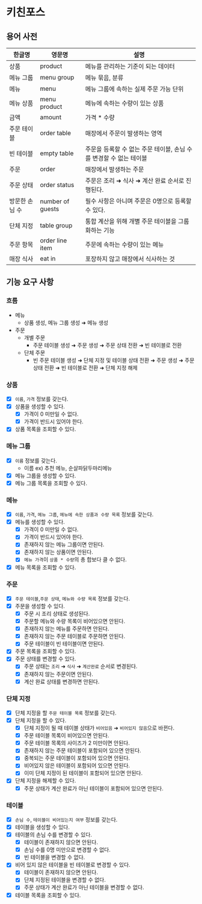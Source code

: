 # 키친포스

## 용어 사전

| 한글명 | 영문명 | 설명                                      |
| --- | --- |-----------------------------------------|
| 상품 | product | 메뉴를 관리하는 기준이 되는 데이터                     |
| 메뉴 그룹 | menu group | 메뉴 묶음, 분류                               |
| 메뉴 | menu | 메뉴 그룹에 속하는 실제 주문 가능 단위                  |
| 메뉴 상품 | menu product | 메뉴에 속하는 수량이 있는 상품                       |
| 금액 | amount | 가격 * 수량                                 |
| 주문 테이블 | order table | 매장에서 주문이 발생하는 영역                        |
| 빈 테이블 | empty table | 주문을 등록할 수 없는 주문 테이블, 손님 수를 변경할 수 없는 테이블 |
| 주문 | order | 매장에서 발생하는 주문                            |
| 주문 상태 | order status | 주문은 조리 ➜ 식사 ➜ 계산 완료 순서로 진행된다.           |
| 방문한 손님 수 | number of guests | 필수 사항은 아니며 주문은 0명으로 등록할 수 있다.           |
| 단체 지정 | table group | 통합 계산을 위해 개별 주문 테이블을 그룹화하는 기능           |
| 주문 항목 | order line item | 주문에 속하는 수량이 있는 메뉴                       |
| 매장 식사 | eat in | 포장하지 않고 매장에서 식사하는 것                     |

## 기능 요구 사항

### 흐름

- 메뉴
  - 상품 생성, 메뉴 그룹 생성 ➜ 메뉴 생성
- 주문
  - 개별 주문
    - 주문 테이블 생성 ➜ 주문 생성 ➜ 주문 상태 전환 ➜ 빈 테이블로 전환
  - 단체 주문
    - 빈 주문 테이블 생성 ➜ 단체 지정 및 테이블 상태 전환 ➜ 주문 생성 ➜ 주문 상태 전환 ➜ 빈 테이블로 전환 ➜ 단체 지정 해제

### 상품

- [x] `이름`, `가격` 정보를 갖는다.
- [x] 상품을 생성할 수 있다.
  - [x] 가격이 0 미만일 수 없다.
  - [x] 가격이 반드시 있어야 한다.
- [x] 상품 목록을 조회할 수 있다.

### 메뉴 그룹

- [x] `이름` 정보를 갖는다.
  - 이름 ex) 추천 메뉴, 순살파닭두마리메뉴
- [x] 메뉴 그룹을 생성할 수 있다.
- [x] 메뉴 그룹 목록을 조회할 수 있다.

### 메뉴

- [x] `이름`, `가격`, `메뉴 그룹`, `메뉴에 속한 상품과 수량 목록` 정보를 갖는다.
- [x] 메뉴를 생성할 수 있다.
  - [x] 가격이 0 미만일 수 없다.
  - [x] 가격이 반드시 있어야 한다.
  - [x] 존재하지 않는 메뉴 그룹이면 안된다.
  - [x] 존재하지 않는 상품이면 안된다.
  - [x] `메뉴 가격`이 `상품 * 수량`의 총 합보다 클 수 없다.
- [x] 메뉴 목록을 조회할 수 있다.

### 주문

- [x] `주문 테이블`,`주문 상태`, `메뉴와 수량 목록` 정보를 갖는다.
- [x] 주문을 생성할 수 있다.
  - [x] 주문 시 조리 상태로 생성된다.
  - [x] 주문할 메뉴와 수량 목록이 비어있으면 안된다.
  - [x] 존재하지 않는 메뉴를 주문하면 안된다.
  - [x] 존재하지 않는 주문 테이블로 주문하면 안된다.
  - [x] 주문 테이블이 빈 테이블이면 안된다.
- [x] 주문 목록을 조회할 수 있다.
- [x] 주문 상태를 변경할 수 있다.
  - [x] 주문 상태는 `조리` ➜ `식사` ➜ `계산완료` 순서로 변경된다.
  - [x] 존재하지 않는 주문이면 안된다.
  - [x] 계산 완료 상태를 변경하면 안된다.

### 단체 지정

- [x] 단체 지정을 할 `주문 테이블 목록` 정보를 갖는다.
- [x] 단체 지정을 할 수 있다.
  - [x] 단체 지정이 될 때 테이블 상태가 `비어있음` ➜ `비어있지 않음`으로 바뀐다.
  - [x] 주문 테이블 목록이 비어있으면 안된다.
  - [x] 주문 테이블 목록의 사이즈가 2 미만이면 안된다.
  - [x] 존재하지 않는 주문 테이블이 포함되어 있으면 안된다.
  - [x] 중복되는 주문 테이블이 포함되어 있으면 안된다.
  - [x] 비어있지 않은 테이블이 포함되어 있으면 안된다.
  - [x] 이미 단체 지정이 된 테이블이 포함되어 있으면 안된다.
- [x] 단체 지정을 해제할 수 있다.
  - [x] 주문 상태가 계산 완료가 아닌 테이블이 포함되어 있으면 안된다.

### 테이블

- [x] `손님 수`, `테이블이 비어있는지 여부` 정보를 갖는다.
- [x] 테이블을 생성할 수 있다.
- [x] 테이블의 손님 수를 변경할 수 있다.
  - [x] 테이블이 존재하지 않으면 안된다.
  - [x] 손님 수를 0명 미만으로 변경할 수 없다.
  - [x] 빈 테이블을 변경할 수 없다.
- [x] 비어 있지 않은 테이블을 빈 테이블로 변경할 수 있다.
  - [x] 테이블이 존재하지 않으면 안된다.
  - [x] 단체 지정된 테이블을 변경할 수 없다.
  - [x] 주문 상태가 계산 완료가 아닌 테이블을 변경할 수 없다.
- [x] 테이블 목록을 조회할 수 있다.
